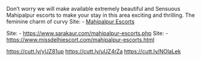 Don’t worry we will make available extremely beautiful and Sensuous Mahipalpur escorts to make your stay in this area exciting and thrilling. The feminine charm of curvy Site: - <a href="https://cutt.ly/TUZ4Jhn">Mahipalpur Escorts</a>

Site: - https://www.sarakaur.com/mahipalpur-escorts.php
Site: - https://www.missdelhiescort.com/mahipalpur-escorts.html

https://cutt.ly/yUZ81up     https://cutt.ly/uUZ4rZa   https://cutt.ly/NOlaLek